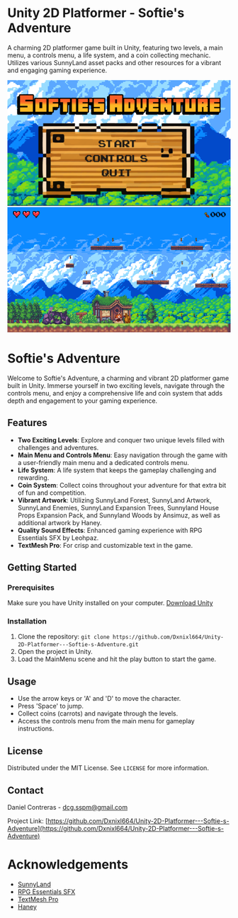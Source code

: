 # Unity 2D Platformer - Softie's Adventure

A charming 2D platformer game built in Unity, featuring two levels, a main menu, a controls menu, a life system, and a coin collecting mechanic. Utilizes various SunnyLand asset packs and other resources for a vibrant and engaging gaming experience.

![Preview image 1](https://github.com/Dxnixl664/Unity-2D-Platformer---Softie-s-Adventure/blob/main/image1.png)
![Preview image 2](https://github.com/Dxnixl664/Unity-2D-Platformer---Softie-s-Adventure/blob/main/image2.png)

# Softie's Adventure

Welcome to Softie's Adventure, a charming and vibrant 2D platformer game built in Unity. Immerse yourself in two exciting levels, navigate through the controls menu, and enjoy a comprehensive life and coin system that adds depth and engagement to your gaming experience.

## Features

- **Two Exciting Levels**: Explore and conquer two unique levels filled with challenges and adventures.
- **Main Menu and Controls Menu**: Easy navigation through the game with a user-friendly main menu and a dedicated controls menu.
- **Life System**: A life system that keeps the gameplay challenging and rewarding.
- **Coin System**: Collect coins throughout your adventure for that extra bit of fun and competition.
- **Vibrant Artwork**: Utilizing SunnyLand Forest, SunnyLand Artwork, SunnyLand Enemies, SunnyLand Expansion Trees, Sunnyland House Props Expansion Pack, and Sunnyland Woods by Ansimuz, as well as additional artwork by Haney.
- **Quality Sound Effects**: Enhanced gaming experience with RPG Essentials SFX by Leohpaz.
- **TextMesh Pro**: For crisp and customizable text in the game.
  
## Getting Started

### Prerequisites

Make sure you have Unity installed on your computer. [Download Unity](https://unity.com/download)

### Installation

1. Clone the repository: 
```git clone https://github.com/Dxnixl664/Unity-2D-Platformer---Softie-s-Adventure.git```
2. Open the project in Unity.
3. Load the MainMenu scene and hit the play button to start the game.

## Usage

- Use the arrow keys or 'A' and 'D' to move the character.
- Press 'Space' to jump.
- Collect coins (carrots) and navigate through the levels.
- Access the controls menu from the main menu for gameplay instructions.

## License

Distributed under the MIT License. See `LICENSE` for more information.

## Contact

Daniel Contreras - dcg.sspm@gmail.com

Project Link: [https://github.com/Dxnixl664/Unity-2D-Platformer---Softie-s-Adventure](https://github.com/Dxnixl664/Unity-2D-Platformer---Softie-s-Adventure)

# Acknowledgements

- [SunnyLand](https://ansimuz.itch.io/)
- [RPG Essentials SFX](https://leohpaz.itch.io/)
- [TextMesh Pro](https://assetstore.unity.com/packages/essentials/beta-projects/textmesh-pro-84126)
- [Haney](https://www.instagram.com/haney.studio/)
